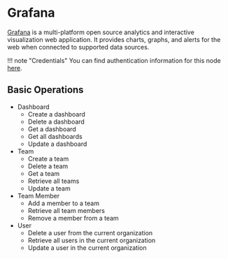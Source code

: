 # Grafana

[Grafana](https://grafana.com/) is a multi-platform open source analytics and interactive visualization web application. It provides charts, graphs, and alerts for the web when connected to supported data sources.

!!! note "Credentials"
    You can find authentication information for this node [here](/integrations/credentials/grafana/).


## Basic Operations

* Dashboard
    * Create a dashboard
    * Delete a dashboard
    * Get a dashboard
    * Get all dashboards
    * Update a dashboard
* Team
    * Create a team
    * Delete a team
    * Get a team
    * Retrieve all teams
    * Update a team
* Team Member
    * Add a member to a team
    * Retrieve all team members
    * Remove a member from a team
* User
    * Delete a user from the current organization
    * Retrieve all users in the current organization
    * Update a user in the current organization
